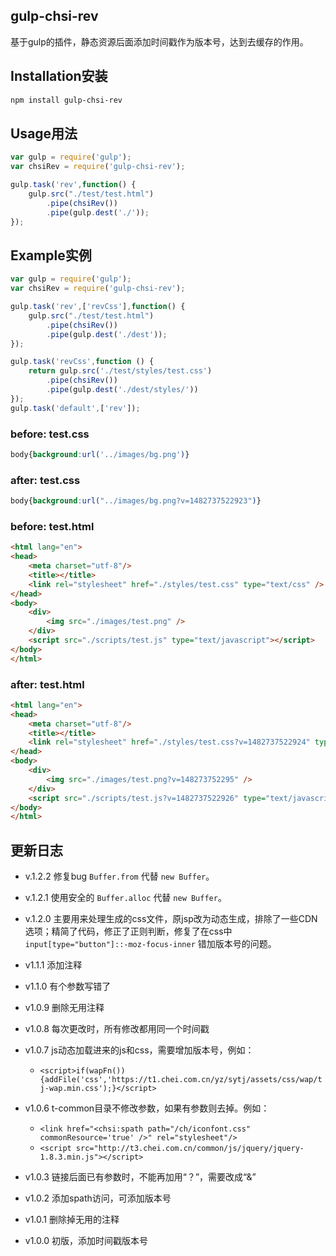 ## gulp-chsi-rev

基于gulp的插件，静态资源后面添加时间戳作为版本号，达到去缓存的作用。

## Installation安装

```bash
npm install gulp-chsi-rev
```

## Usage用法

```js
var gulp = require('gulp');
var chsiRev = require('gulp-chsi-rev');

gulp.task('rev',function() {
    gulp.src("./test/test.html")
        .pipe(chsiRev())
        .pipe(gulp.dest('./'));
});
```

## Example实例

```js
var gulp = require('gulp');
var chsiRev = require('gulp-chsi-rev');

gulp.task('rev',['revCss'],function() {
    gulp.src("./test/test.html")
        .pipe(chsiRev())
        .pipe(gulp.dest('./dest'));
});

gulp.task('revCss',function () {
    return gulp.src('./test/styles/test.css')
        .pipe(chsiRev())
        .pipe(gulp.dest('./dest/styles/'))
});
gulp.task('default',['rev']);
```

### before: test.css
```css
body{background:url('../images/bg.png')}
```

### after: test.css
```css
body{background:url("../images/bg.png?v=1482737522923")}
```
### before: test.html
```html
<html lang="en">
<head>
    <meta charset="utf-8"/>
    <title></title>
    <link rel="stylesheet" href="./styles/test.css" type="text/css" />
</head>
<body>
    <div>
        <img src="./images/test.png" />
    </div>
    <script src="./scripts/test.js" type="text/javascript"></script>
</body>
</html>
```
### after: test.html

```html
<html lang="en">
<head>
    <meta charset="utf-8"/>
    <title></title>
    <link rel="stylesheet" href="./styles/test.css?v=1482737522924" type="text/css" />
</head>
<body>
    <div>
        <img src="./images/test.png?v=148273752295" />
    </div>
    <script src="./scripts/test.js?v=1482737522926" type="text/javascript"></script>
</body>
</html>
```

## 更新日志
- v.1.2.2 修复bug `Buffer.from` 代替 `new Buffer`。
- v.1.2.1 使用安全的 `Buffer.alloc` 代替 `new Buffer`。

- v.1.2.0 主要用来处理生成的css文件，原jsp改为动态生成，排除了一些CDN选项；精简了代码，修正了正则判断，修复了在css中`input[type="button"]::-moz-focus-inner` 错加版本号的问题。

- v1.1.1 添加注释

- v1.1.0 有个参数写错了

- v1.0.9 删除无用注释    

- v1.0.8 每次更改时，所有修改都用同一个时间戳

- v1.0.7 js动态加载进来的js和css，需要增加版本号，例如：

    - `<script>if(wapFn()){addFile('css','https://t1.chei.com.cn/yz/sytj/assets/css/wap/tj-wap.min.css');}</script>`

- v1.0.6 t-common目录不修改参数，如果有参数则去掉。例如：
    -   `<link href="<chsi:spath path="/ch/iconfont.css" commonResource='true' />" rel="stylesheet"/>`
    -   `<script src="http://t3.chei.com.cn/common/js/jquery/jquery-1.8.3.min.js"></script> `

- v1.0.3 链接后面已有参数时，不能再加用“？”，需要改成“&” 

- v1.0.2 添加spath访问，可添加版本号  

- v1.0.1 删除掉无用的注释

- v1.0.0 初版，添加时间戳版本号

      



